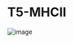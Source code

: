 # T5-MHCII
 
![image](https://github.com/user-attachments/assets/32b07ee1-20cb-4efa-9f22-00d876688fbe)

